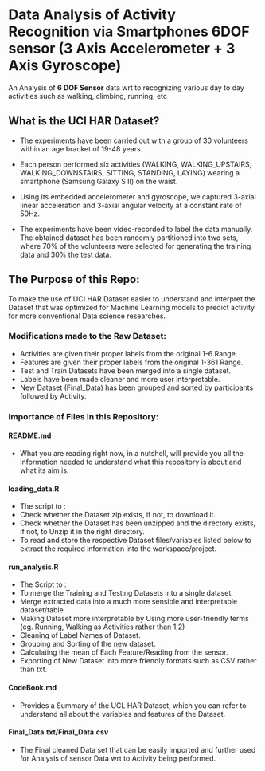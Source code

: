 # Data Analysis of Activity Recognition via Smartphones 6DOF sensor (3 Axis Accelerometer + 3 Axis Gyroscope)

An Analysis of **6 DOF Sensor** data wrt to recognizing various day to day activities such as walking, climbing, running, etc

## What is the UCI HAR Dataset?

* The experiments have been carried out with a group of 30 volunteers within an age bracket of 19-48 years. 

* Each person performed six activities (WALKING, WALKING\_UPSTAIRS, WALKING\_DOWNSTAIRS, SITTING, STANDING, LAYING) wearing a smartphone (Samsung Galaxy S II) on the waist. 

* Using its embedded accelerometer and gyroscope, we captured 3-axial linear acceleration and 3-axial angular velocity at a constant rate of 50Hz. 

* The experiments have been video-recorded to label the data manually. The obtained dataset has been randomly partitioned into two sets, where 70% of the volunteers were selected for generating the training data and 30% the test data. 

## The Purpose of this Repo:

To make the use of UCI HAR Dataset easier to understand and interpret the Dataset that was optimized for Machine Learning models to predict activity for more conventional Data science researches.

### Modifications made to the Raw Dataset:

* Activities are given their proper labels from the original 1-6 Range.
* Features are given their proper labels from the original 1-361 Range.
* Test and Train Datasets have been merged into a single dataset.
* Labels have been made cleaner and more user interpretable.
* New Dataset (Final\_Data) has been grouped and sorted by participants followed by Activity.

### Importance of Files in this Repository:

#### README.md

* What you are reading right now, in a nutshell, will provide you all the information needed to understand what this repository is about and what its aim is.

#### loading_data.R

* The script to :
 * Check whether the Dataset zip exists, if not, to download it.
 * Check whether the Dataset has been unzipped and the directory exists, if not, to Unzip it in the right directory.
 * To read and store the respective Dataset files/variables listed below to extract the required information into the workspace/project.

#### run_analysis.R

* The Script to :
 * To merge the Training and Testing Datasets into a single dataset.
 * Merge extracted data into a much more sensible and interpretable dataset/table.
 * Making Dataset more interpretable by Using more user-friendly terms (eg. Running, Walking as Activities rather than 1,2)
 * Cleaning of Label Names of Dataset.
 * Grouping and Sorting of the new dataset.
 * Calculating the mean of Each Feature/Reading from the sensor.
 * Exporting of New Dataset into more friendly formats such as CSV rather than txt.

#### CodeBook.md 

* Provides a Summary of the UCL HAR Dataset, which you can refer to understand all about the variables and features of the Dataset.

#### Final\_Data.txt/Final\_Data.csv

* The Final cleaned Data set that can be easily imported and further used for Analysis of sensor Data wrt to Activity being performed.